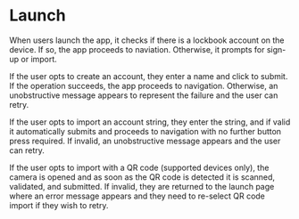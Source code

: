 # Launch
When users launch the app, it checks if there is a lockbook account on the device. If so, the app proceeds to naviation. Otherwise, it prompts for sign-up or import.

If the user opts to create an account, they enter a name and click to submit. If the operation succeeds, the app proceeds to navigation. Otherwise, an unobstructive message appears to represent the failure and the user can retry.

If the user opts to import an account string, they enter the string, and if valid it automatically submits and proceeds to navigation with no further button press required. If invalid, an unobstructive message appears and the user can retry.

If the user opts to import with a QR code (supported devices only), the camera is opened and as soon as the QR code is detected it is scanned, validated, and submitted. If invalid, they are returned to the launch page where an error message appears and they need to re-select QR code import if they wish to retry.